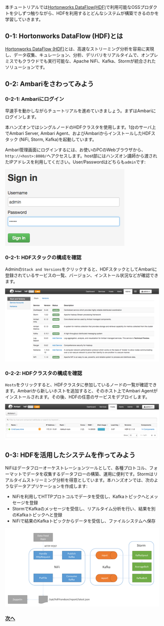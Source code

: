 本チュートリアルでは[Hortonworks DataFlow(HDF)](https://hortonworks.com/products/data-center/hdf/)で利用可能なOSSプロダクトを少しずつ触りながら、HDFを利用するとどんなシステムが構築できるのかを学習していきます。

## 0-1: Hortonworks DataFlow (HDF)とは

[Hortonworks DataFlow (HDF)](https://hortonworks.com/products/data-center/hdf/)とは、高速なストリーミング分析を容易に実現し、データ収集、キュレーション、分析、デリバリをリアルタイムで、オンプレミスでもクラウドでも実行可能な、Apache NiFi、Kafka、Stormが統合されたソリューションです。

## 0-2: Ambariをさわってみよう

### 0-2-1: Ambariにログイン

早速手を動かしながらチュートリアルを進めていきましょう。まずはAmbariにログインします。

本ハンズオンではシングルノードのHDFクラスタを使用します。1台のサーバ上でAmbari Server, Ambari Agent、およびAmbariからインストールしたHDFスタック (NiFi, Storm, Kafka)を起動しています。

Ambari管理画面にログインするには、お使いのPCのWebブラウザから、`http://<host>:8080/`へアクセスします。host部にはハンズオン講師から渡されたIPアドレスを利用してください。User/Passwordはどちらも`admin`です:

![](https://raw.githubusercontent.com/ijokarumawak/hdf-tutorials-ja/master/images/ambari/login.png)

### 0-2-1: HDFスタックの構成を確認

Adminの`Stack and Versions`をクリックすると、HDFスタックとしてAmbariに登録されているサービスの一覧、バージョン、インストール状況などが確認できます。

![](https://raw.githubusercontent.com/ijokarumawak/hdf-tutorials-ja/master/images/ambari/stack-and-versions.png)

### 0-2-2: HDFクラスタの構成を確認

`Hosts`をクリックすると、HDFクラスタに参加しているノードの一覧が確認できます。Ambariから新しいホストを追加すると、そのホスト上でAmbari Agentがインストールされます。その後、HDFの任意のサービスをデプロイします。

![](https://raw.githubusercontent.com/ijokarumawak/hdf-tutorials-ja/master/images/ambari/hosts.png)

## 0-3: HDFを活用したシステムを作ってみよう

NiFiはデータフローオーケストレーションツールとして、各種プロトコル、フォーマットでデータを収集するデータフローの構築、運用に便利です。Stormはリアルタイムストリーミング分析を得意としています。本ハンズオンでは、次のようなデータアプリケーションを作成します:

- NiFiを利用してHTTPプロトコルでデータを受信し、Kafkaトピックへとメッセージを登録
- StormでKafkaのメッセージを受信し、リアルタイム分析を行い、結果を別のKafkaトピックへと登録
- NiFiで結果のKafkaトピックからデータを受信し、ファイルシステムへ保存

![](https://github.com/ijokarumawak/hdf-tutorials-ja/blob/master/images/sample-system.png?raw=true)

### [次へ](https://github.com/ijokarumawak/hdf-tutorials-ja/wiki/HDF%E3%83%8F%E3%83%B3%E3%82%BA%E3%82%AA%E3%83%B3-1:-%E3%83%87%E3%83%BC%E3%82%BF%E3%81%AE%E5%8F%96%E8%BE%BC)